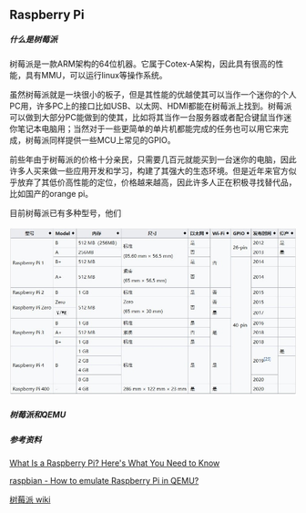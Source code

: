 ## Raspberry Pi

##### 什么是树莓派

树莓派是一款ARM架构的64位机器。它属于Cotex-A架构，因此具有很高的性能，具有MMU，可以运行linux等操作系统。

虽然树莓派就是一块很小的板子，但是其性能的优越使其可以当作一个迷你的个人PC用，许多PC上的接口比如USB、以太网、HDMI都能在树莓派上找到。树莓派可以做到大部分PC能做到的使其，比如将其当作一台服务器或者配合键鼠当作迷你笔记本电脑用；当然对于一些更简单的单片机都能完成的任务也可以用它来完成，树莓派同样提供一些MCU上常见的GPIO。

前些年由于树莓派的价格十分亲民，只需要几百元就能买到一台迷你的电脑，因此许多人买来做一些应用开发和学习，构建了其强大的生态环境。但是近年来官方似乎放弃了其低价高性能的定位，价格越来越高，因此许多人正在积极寻找替代品，比如国产的orange pi。

目前树莓派已有多种型号，他们

<img src="1.jpg" width="600">

##### 树莓派和QEMU



##### 参考资料

[What Is a Raspberry Pi? Here's What You Need to Know](https://www.makeuseof.com/what-is-raspberry-pi/)

[raspbian - How to emulate Raspberry Pi in QEMU?](https://raspberrypi.stackexchange.com/questions/117234/how-to-emulate-raspberry-pi-in-qemu)

[树莓派 wiki](https://zh.wikipedia.org/wiki/树莓派)

